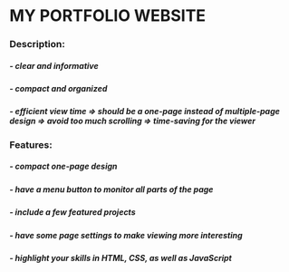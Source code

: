 # MY PORTFOLIO WEBSITE

### Description:
##### - clear and informative
##### - compact and organized
##### - efficient view time => should be a one-page instead of multiple-page design => avoid too much scrolling => time-saving for the viewer

### Features:
##### - compact one-page design
##### - have a menu button to monitor all parts of the page
##### - include a few featured projects
##### - have some page settings to make viewing more interesting
##### - highlight your skills in HTML, CSS, as well as JavaScript